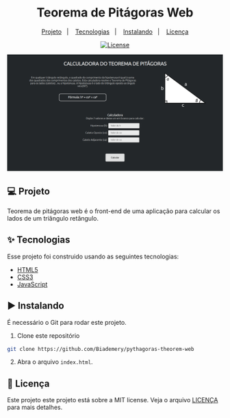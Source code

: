 #

<h1 align="center">Teorema de Pitágoras Web</h1>

<p align="center">
  <a href="#-projeto">Projeto</a>&nbsp;&nbsp;&nbsp;|&nbsp;&nbsp;&nbsp;
  <a href="#-tecnologias">Tecnologias</a>&nbsp;&nbsp;&nbsp;|&nbsp;&nbsp;&nbsp;
  <a href="#%EF%B8%8F-instalando">Instalando</a>&nbsp;&nbsp;&nbsp;|&nbsp;&nbsp;&nbsp;
  <!-- <a href="#-testing">Testing</a>&nbsp;&nbsp;&nbsp;|&nbsp;&nbsp;&nbsp;   -->
  <a href="#-licença">Licença</a>
</p>

<p align="center">
  <a href="#-license">
    <img alt="License" src="https://img.shields.io/static/v1?label=license&message=MIT&color=4a79a5&labelColor=000000">
  </a>
</p>

<img src="./assets/pythagoras-theorem.png">

## 💻 Projeto

Teorema de pitágoras web é o front-end de uma aplicação para calcular os lados de um triângulo retângulo.

## ✨ Tecnologias

Esse projeto foi construido usando as seguintes tecnologias:

- [HTML5](https://www.w3schools.com/html/)
- [CSS3](https://www.w3schools.com/css/)
- [JavaScript](https://www.javascript.com/)

## ▶️ Instalando

É necessário o Git para rodar este projeto.

1. Clone este repositório

```sh
git clone https://github.com/Biademery/pythagoras-theorem-web
```

2. Abra o arquivo ` index.html `.


## 📝 Licença

Este projeto este projeto está sobre a MIT license. Veja o arquivo [LICENÇA](LICENSE.md) para mais detalhes.